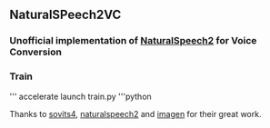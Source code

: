 ## NaturalSPeech2VC

### Unofficial implementation of <a href="https://arxiv.org/pdf/2304.09116.pdf">NaturalSpeech2</a> for Voice Conversion


### Train
'''
accelerate launch train.py
'''python



Thanks to <a href="https://github.com/svc-develop-team/so-vits-svc/">sovits4</a>, <a href="https://github.com/lucidrains/naturalspeech2-pytorch/">naturalspeech2</a> and <a href="https://github.com/lucidrains/imagen-pytorch">imagen</a> for their great work.
